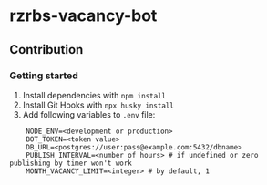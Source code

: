 # rzrbs-vacancy-bot

## Contribution

### Getting started

1. Install dependencies with `npm install`
2. Install Git Hooks with `npx husky install`
3. Add following variables to `.env` file:

```
    NODE_ENV=<development or production>
    BOT_TOKEN=<token value>
    DB_URL=<postgres://user:pass@example.com:5432/dbname>
    PUBLISH_INTERVAL=<number of hours> # if undefined or zero publishing by timer won't work
    MONTH_VACANCY_LIMIT=<integer> # by default, 1
```
